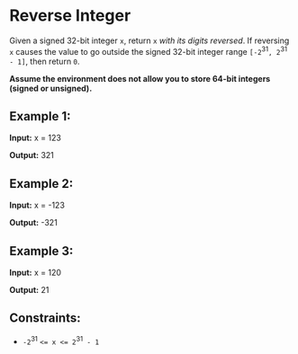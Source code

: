 # Reverse Integer

Given a signed 32-bit integer `x`, return `x` *with its digits reversed*. If reversing `x` causes the value to go outside the signed 32-bit integer range `[-2`<sup>31</sup>`, 2`<sup>31</sup>` - 1]`, then return `0`.

**Assume the environment does not allow you to store 64-bit integers (signed or unsigned).**

## Example 1:

**Input:** x = 123

**Output:** 321

## Example 2:

**Input:** x = -123

**Output:** -321

## Example 3:

**Input:** x = 120

**Output:** 21

## Constraints:

- `-2`<sup>31</sup> `<= x <= 2`<sup>31</sup>` - 1`